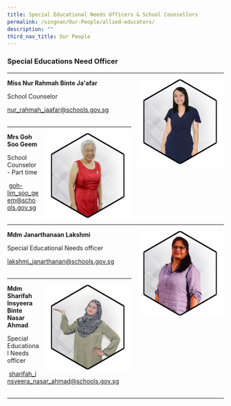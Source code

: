 ```yaml
---
title: Special Educational Needs Officers & School Counsellors
permalink: /xingnan/Our-People/allied-educators/
description: ""
third_nav_title: Our People
---
```


### Special Educations Need Officer


* * *

<img src="/images/Our%20Staff/03%20EAS%20and%20Others/ae2.png" style="width:200px;height:200px;margin-left:15px;" align = "right"> 

**Miss Nur Rahmah Binte Ja'afar**

School Counselor

[nur\_rahmah\_jaafar@schools.gov.sg](mailto:nur_rahmah_jaafar@schools.gov.sg) <br><br>

* * *
<img src="/images/Our%20Staff/03%20EAS%20and%20Others/ae1.png" style="width:200px;height:200px;margin-left:15px;" align = "right"> **Mrs Goh Soo Geem**

School Counselor - Part time

 [goh-lim\_soo\_geem@schools.gov.sg](mailto:goh-lim_soo_geem@schools.gov.sg) <br><br>
***

<img src="/images/Our%20Staff/03%20EAS%20and%20Others/ae4.png" style="width:200px;height:200px;margin-left:15px;" align = "right"> **Mdm Janarthanaan Lakshmi** 

Special Educational Needs officer

[lakshmi\_janarthanan@schools.gov.sg](mailto:lakshmi_janarthanan@schools.gov.sg) <br><br>

* * *

<img src="/images/Our%20Staff/03%20EAS%20and%20Others/ae6.png" style="width:200px;height:200px;margin-left:15px;" align = "right"> **Mdm  Sharifah Insyeera Binte Nasar Ahmad** 

Special Educational Needs officer

 [sharifah\_insyeera\_nasar\_ahmad@schools.gov.sg](mailto:sharifah_insyeera_nasar_ahmad@schools.gov.sg)<br><br>

* * *